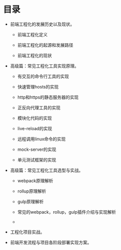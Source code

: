 # 目录

* 前端工程化的发展历史以及现状。

  * 前端工程化定义

  * 前端工程化的起源和发展路径

  * 前端工程化的现状

* 高级篇：常见工程化工具实现原理。

  * 有交互的命令行工具的实现

  * 快速管理hosts的实现

  * http和https的静态服务器的实现

  * 正反向代理工具的实现

  * 模块化代码的实现

  * live-reload的实现

  * 远程调用linux命令的实现

  * mock-server的实现

  * 单元测试框架的实现

* 高级篇：常见工程化工具选型与实战。

  * webpack原理解析

  * rollup原理解析

  * gulp原理解析

  * 常见的webpack，rollup，gulp插件介绍与实现解析

  * 

* 工程化项目实战。

* 前端开发流程与项目各阶段部署实现方案。



